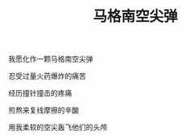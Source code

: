 ﻿---
title: "马格南空尖弹"
categories: 
  - 诗歌
tags: 
  - 马格南
  - 子弹
  - 诗歌
header:
  overlay_image: /assets/images/马格南.jpg
tagline: 一颗子弹的独白 
---
我愿化作一颗马格南空尖弹

忍受过量火药爆炸的痛苦

经历撞针撞击的疼痛

煎熬来复线摩擦的辛酸

用我柔软的空尖轰飞他们的头颅
